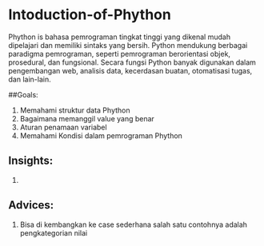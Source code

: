 # Intoduction-of-Phython
Phython is bahasa pemrograman tingkat tinggi yang dikenal mudah dipelajari dan memiliki sintaks yang bersih. Python mendukung berbagai paradigma pemrograman, seperti pemrograman berorientasi objek, prosedural, dan fungsional. Secara fungsi Python banyak digunakan dalam pengembangan web, analisis data, kecerdasan buatan, otomatisasi tugas, dan lain-lain.

##Goals:
1. Memahami struktur data Phython
2. Bagaimana memanggil value yang benar
3. Aturan penamaan variabel
4. Memahami Kondisi dalam pemrograman Phython

## Insights:
1. 


## Advices:
1. Bisa di kembangkan ke case sederhana salah satu contohnya adalah pengkategorian nilai

